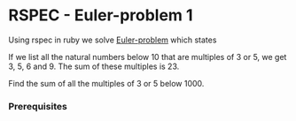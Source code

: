 # RSPEC - Euler-problem 1

Using rspec in ruby we solve [Euler-problem](https://projecteuler.net/problem=1) which states

If we list all the natural numbers below 10 that are multiples of 3 or 5, we get 3, 5, 6 and 9. The sum of these multiples is 23.

Find the sum of all the multiples of 3 or 5 below 1000.

### Prerequisites
